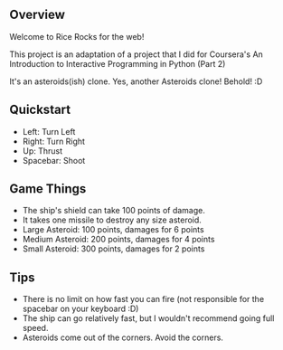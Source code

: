 ## Overview
Welcome to Rice Rocks for the web!

This project is an adaptation of a project that I did for Coursera's
An Introduction to Interactive Programming in Python (Part 2)
 
It's an asteroids(ish) clone. Yes, another Asteroids clone! Behold! :D

## Quickstart
* Left: Turn Left
* Right: Turn Right
* Up: Thrust
* Spacebar: Shoot

## Game Things
* The ship's shield can take 100 points of damage.
* It takes one missile to destroy any size asteroid.
* Large Asteroid: 100 points, damages for 6 points
* Medium Asteroid: 200 points, damages for 4 points
* Small Asteroid: 300 points, damages for 2 points

## Tips
* There is no limit on how fast you can fire (not responsible for the spacebar on your keyboard :D)
* The ship can go relatively fast, but I wouldn't recommend going full speed.
* Asteroids come out of the corners. Avoid the corners.
